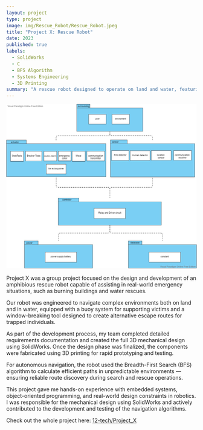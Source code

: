 ```yaml
---
layout: project
type: project
image: img/Rescue_Robot/Rescue_Robot.jpeg
title: "Project X: Rescue Robot"
date: 2023
published: true
labels:
  - SolidWorks
  - C
  - BFS Algorithm
  - Systems Engineering
  - 3D Printing
summary: "A rescue robot designed to operate on land and water, featuring a buoy system and window-breaking tool for real-world disaster scenarios."
---
```




<img class="img-fluid" src="../img/Rescue_Robot/Layerd Application.jpg">

Project X was a group project focused on the design and development of an amphibious rescue robot capable of assisting in real-world emergency situations, such as burning buildings and water rescues.

Our robot was engineered to navigate complex environments both on land and in water, equipped with a buoy system for supporting victims and a window-breaking tool designed to create alternative escape routes for trapped individuals.

As part of the development process, my team completed detailed requirements documentation and created the full 3D mechanical design using SolidWorks. Once the design phase was finalized, the components were fabricated using 3D printing for rapid prototyping and testing.

For autonomous navigation, the robot used the Breadth-First Search (BFS) algorithm to calculate efficient paths in unpredictable environments — ensuring reliable route discovery during search and rescue operations.

This project gave me hands-on experience with embedded systems, object-oriented programming, and real-world design constraints in robotics. I was responsible for the mechanical design using SolidWorks and actively contributed to the development and testing of the navigation algorithms.


Check out the whole project here: <a href="https://github.com/12-tech/Project_X"><i class="large github icon"></i>12-tech/Project_X</a>
